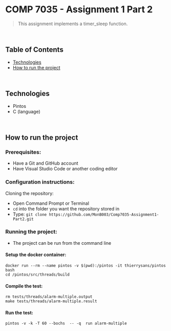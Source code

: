 # COMP 7035 - Assignment 1 Part 2 
> This assignment implements a timer_sleep function.

<br>

## Table of Contents
- [Technologies](#technologies)
- [How to run the project](#how-to-run-project)

<br>

## Technologies
* Pintos
* C (language)

<br>

## <a id="how-to-run-project">How to run the project</a>
### Prerequisites:
- Have a Git and GitHub account
- Have Visual Studio Code or another coding editor

### Configuration instructions:

Cloning the repository:
- Open Command Prompt or Terminal
- `cd` into the folder you want the repository stored in
- Type: `git clone https://github.com/MonB003/Comp7035-Assignment1-Part2.git`


### Running the project:
- The project can be run from the command line

#### Setup the docker container:
```
docker run --rm --name pintos -v $(pwd):/pintos -it thierrysans/pintos bash
cd /pintos/src/threads/build
```

#### Compile the test:
```
rm tests/threads/alarm-multiple.output
make tests/threads/alarm-multiple.result
```

#### Run the test:
```
pintos -v -k -T 60 --bochs  -- -q  run alarm-multiple
```